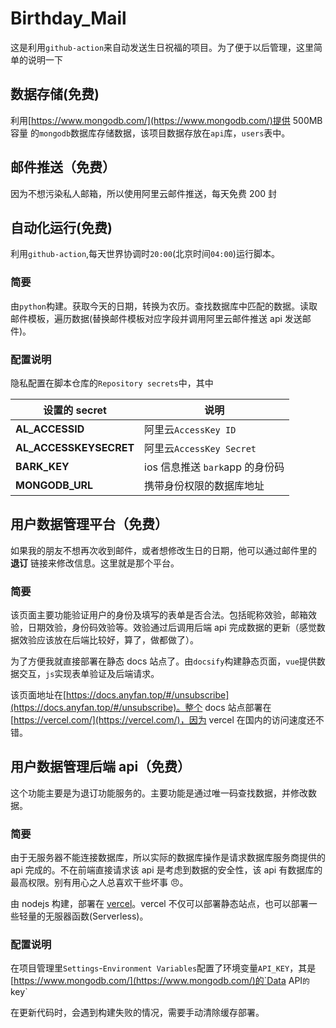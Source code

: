 # Birthday_Mail

这是利用`github-action`来自动发送生日祝福的项目。为了便于以后管理，这里简单的说明一下

## 数据存储(免费)

利用[https://www.mongodb.com/](https://www.mongodb.com/)提供 500MB 容量 的`mongodb`数据库存储数据，该项目数据存放在`api`库，`users`表中。

## 邮件推送（免费）

因为不想污染私人邮箱，所以使用阿里云邮件推送，每天免费 200 封

## 自动化运行(免费)

利用`github-action`,每天世界协调时`20:00`(北京时间`04:00`)运行脚本。

### 简要

由`python`构建。获取今天的日期，转换为农历。查找数据库中匹配的数据。读取邮件模板，遍历数据(替换邮件模板对应字段并调用阿里云邮件推送 api 发送邮件)。

### 配置说明

隐私配置在脚本仓库的`Repository secrets`中，其中

| 设置的 secret          | 说明                            |
| ---------------------- | ------------------------------- |
| **AL_ACCESSID**        | 阿里云`AccessKey ID`            |
| **AL_ACCESSKEYSECRET** | 阿里云`AccessKey Secret`        |
| **BARK_KEY**           | ios 信息推送 `bark`app 的身份码 |
| **MONGODB_URL**        | 携带身份权限的数据库地址        |

## 用户数据管理平台（免费）

如果我的朋友不想再次收到邮件，或者想修改生日的日期，他可以通过邮件里的 **退订** 链接来修改信息。这里就是那个平台。

### 简要

该页面主要功能验证用户的身份及填写的表单是否合法。包括昵称效验，邮箱效验，日期效验，身份码效验等。效验通过后调用后端 api 完成数据的更新（感觉数据效验应该放在后端比较好，算了，做都做了）。

为了方便我就直接部署在静态 docs 站点了。由`docsify`构建静态页面，`vue`提供数据交互，`js`实现表单验证及后端请求。

该页面地址在[https://docs.anyfan.top/#/unsubscribe](https://docs.anyfan.top/#/unsubscribe)。整个 docs 站点部署在[https://vercel.com/](https://vercel.com/)，因为 vercel 在国内的访问速度还不错。

## 用户数据管理后端 api（免费）

这个功能主要是为退订功能服务的。主要功能是通过唯一码查找数据，并修改数据。

### 简要

由于无服务器不能连接数据库，所以实际的数据库操作是请求数据库服务商提供的 api 完成的。不在前端直接请求该 api 是考虑到数据的安全性，该 api 有数据库的最高权限。别有用心之人总喜欢干些坏事 😠。

由 nodejs 构建，部署在 [vercel](https://vercel.com/)。vercel 不仅可以部署静态站点，也可以部署一些轻量的无服器函数(Serverless)。

### 配置说明

在项目管理里`Settings`-`Environment Variables`配置了环境变量`API_KEY`，其是[https://www.mongodb.com/](https://www.mongodb.com/)的`Data API`的`key`

在更新代码时，会遇到构建失败的情况，需要手动清除缓存部署。
